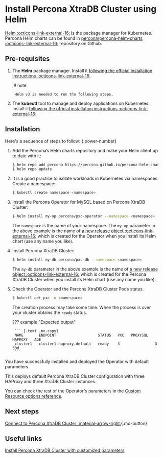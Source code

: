 # Install Percona XtraDB Cluster using Helm

[Helm :octicons-link-external-16:](https://github.com/helm/helm) is the package manager for Kubernetes. Percona Helm charts can be found in [percona/percona-helm-charts :octicons-link-external-16:](https://github.com/percona/percona-helm-charts) repository on Github.

## Pre-requisites

1. The **Helm** package manager. Install it [following the official installation instructions :octicons-link-external-16:](https://docs.helm.sh/using_helm/#installing-helm).

    !!! note

        Helm v3 is needed to run the following steps.

2. The **kubectl** tool to manage and deploy applications on Kubernetes. Install
it [following the official installation instructions :octicons-link-external-16:](https://kubernetes.io/docs/tasks/tools/install-kubectl/).


## Installation

Here's a sequence of steps to follow:
{.power-number}

1. Add the Percona’s Helm charts repository and make your Helm client up to
    date with it:

    ``` {.bash data-prompt="$" }
    $ helm repo add percona https://percona.github.io/percona-helm-charts/
    $ helm repo update
    ```

2. It is a good practice to isolate workloads in Kubernetes via namespaces. Create a namespace:

    ```{.bash data-prompt="$" }
    $ kubectl create namespace <namespace>
    ```

3. Install the Percona Operator for MySQL based on Percona XtraDB Cluster:

    ``` {.bash data-prompt="$" }
    $ helm install my-op percona/pxc-operator --namespace <namespace>
    ```

    The `namespace` is the name of your namespace. The `my-op` parameter in the
    above example is the name of [a new release object :octicons-link-external-16:](https://helm.sh/docs/intro/using_helm/#three-big-concepts)
    which is created for the Operator when you install its Helm chart (use any
    name you like).

4. Install Percona XtraDB Cluster:

    ``` {.bash data-prompt="$" }
    $ helm install my-db percona/pxc-db --namespace <namespace>
    ```

    The `my-db` parameter in the above example is the name of [a new release object :octicons-link-external-16:](https://helm.sh/docs/intro/using_helm/#three-big-concepts)
    which is created for the Percona XtraDB Cluster when you install its Helm
    chart (use any name you like).

5. Check the Operator and the Percona XtraDB Cluster Pods status.

    ```{.bash data-prompt="$" }
    $ kubectl get pxc -n <namespace>
    ```

    The creation process may take some time. When the process is over your
    cluster obtains the `ready` status. 

    ??? example "Expected output"

        ``` {.text .no-copy}
        NAME       ENDPOINT                   STATUS   PXC   PROXYSQL   HAPROXY   AGE
        cluster1   cluster1-haproxy.default   ready    3                3         33d
        ```

You have successfully installed and deployed the Operator with default parameters. 

This deploys default Percona XtraDB Cluster configuration with three HAProxy and
three XtraDB Cluster instances.

You can check the rest of the Operator's parameters in the [Custom Resource options reference](operator.md).

## Next steps

[Connect to Percona XtraDB Cluster :material-arrow-right:](connect.md){.md-button}

## Useful links

[Install Percona XtraDB Cluster with customized parameters](custom-install.md)
